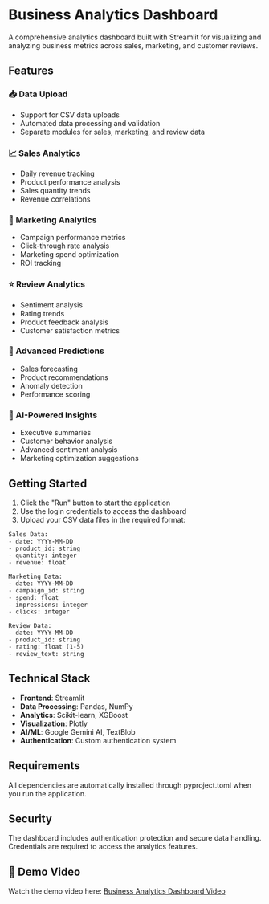 # Business Analytics Dashboard

A comprehensive analytics dashboard built with Streamlit for visualizing and analyzing business metrics across sales, marketing, and customer reviews.

## Features

### 📥 Data Upload
- Support for CSV data uploads
- Automated data processing and validation
- Separate modules for sales, marketing, and review data

### 📈 Sales Analytics
- Daily revenue tracking
- Product performance analysis
- Sales quantity trends
- Revenue correlations

### 🎯 Marketing Analytics 
- Campaign performance metrics
- Click-through rate analysis
- Marketing spend optimization
- ROI tracking

### ⭐ Review Analytics
- Sentiment analysis
- Rating trends
- Product feedback analysis
- Customer satisfaction metrics

### 🔮 Advanced Predictions
- Sales forecasting
- Product recommendations
- Anomaly detection
- Performance scoring

### 🤖 AI-Powered Insights
- Executive summaries
- Customer behavior analysis
- Advanced sentiment analysis
- Marketing optimization suggestions

## Getting Started

1. Click the "Run" button to start the application
2. Use the login credentials to access the dashboard
3. Upload your CSV data files in the required format:

```
Sales Data:
- date: YYYY-MM-DD
- product_id: string
- quantity: integer
- revenue: float

Marketing Data:
- date: YYYY-MM-DD
- campaign_id: string
- spend: float
- impressions: integer
- clicks: integer

Review Data:
- date: YYYY-MM-DD
- product_id: string
- rating: float (1-5)
- review_text: string
```

## Technical Stack

- **Frontend**: Streamlit
- **Data Processing**: Pandas, NumPy
- **Analytics**: Scikit-learn, XGBoost
- **Visualization**: Plotly
- **AI/ML**: Google Gemini AI, TextBlob
- **Authentication**: Custom authentication system

## Requirements

All dependencies are automatically installed through pyproject.toml when you run the application.

## Security

The dashboard includes authentication protection and secure data handling. Credentials are required to access the analytics features.

## 🎥 Demo Video

Watch the demo video here: [Business Analytics Dashboard Video](https://player.vimeo.com/video/1053849253)


